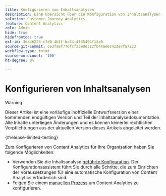 ```yaml
---
title: Konfigurieren von Inhaltsanalysen
description: Eine Übersicht über die Konfiguration von Inhaltsanalysen
solution: Customer Journey Analytics
feature: Content Analytics
role: Admin
hide: true
hidefromtoc: true
exl-id: 3ea46223-c7d0-4b1f-bc84-4f35494f13a0
source-git-commit: c63fa8f776fcf3390d312fb44ae6c422e7fa7222
workflow-type: tm+mt
source-wordcount: '100'
ht-degree: 0%

---
```


# Konfigurieren von Inhaltsanalysen

>[!WARNING]
>
>Dieser Artikel ist eine vorläufige inoffizielle Entwurfsversion einer kommenden endgültigen Version und Teil der Inhaltsanalysedokumentation. Alle Inhalte unterliegen Änderungen und es können keinerlei rechtlichen Verpflichtungen aus der aktuellen Version dieses Artikels abgeleitet werden.
>

{#release-limited-testing}

Zum Konfigurieren von Content Analytics für Ihre Organisation haben Sie folgende Möglichkeiten:

* Verwenden Sie die Inhaltsanalyse [geführte Konfiguration](guided.md). Der Konfigurationsassistent führt Sie durch alle Schritte, die zum Einrichten der Voraussetzungen für eine automatische Konfiguration von Content Analytics erforderlich sind.
* Folgen Sie einem [manuellen Prozess](manual.md) um Content Analytics zu konfigurieren.
